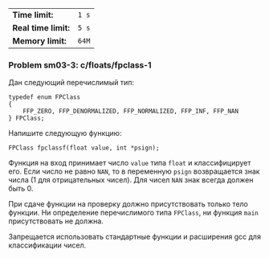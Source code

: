 |                      |       |
|----------------------|-------|
| **Time limit:**      | `1 s` |
| **Real time limit:** | `5 s` |
| **Memory limit:**    | `64M` |


### Problem sm03-3: c/floats/fpclass-1

Дан следующий перечислимый тип:

    
    
    typedef enum FPClass
    {
        FFP_ZERO, FFP_DENORMALIZED, FFP_NORMALIZED, FFP_INF, FFP_NAN
    } FPClass;
    

Напишите следующую функцию:

    
    
    FPClass fpclassf(float value, int *psign);
    

Функция на вход принимает число `value` типа `float` и
классифицирует его. Если число не равно `NAN`, то в переменную
`psign` возвращается знак числа (1 для отрицательных чисел). Для
чисел `NAN` знак всегда должен быть 0.

При сдаче функции на проверку должно присутствовать только тело
функции. Ни определение перечислимого типа `FPClass`, ни функция
`main` присутствовать не должна.

Запрещается использовать стандартные функции и расширения gcc для
классификации чисел.

